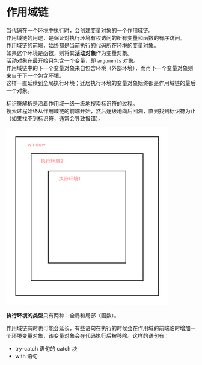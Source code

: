 # 作用域链

当代码在一个环境中执行时，会创建变量对象的一个作用域链。  
作用域链的用途，是保证对执行环境有权访问的所有变量和函数的有序访问。  
作用域链的前端，始终都是当前执行的代码所在环境的变量对象。  
如果这个环境是函数，则将其**活动对象**作为变量对象。  
活动对象在最开始只包含一个变量，即 `arguments` 对象。  
作用域链中的下一个变量对象来自包含环境（外部环境），而再下一个变量对象则来自于下一个包含环境。  
这样一直延续到全局执行环境；迁居执行环境的变量对象始终都是作用域链的最后一个对象。

标识符解析是沿着作用域一级一级地搜索标识符的过程。  
搜索过程始终从作用域链的前端开始，然后逐级地向后回溯，直到找到标识符为止（如果找不到标识符，通常会导致报错）。

![](/assets/作用域链.png)

**执行环境的类型**只有两种：全局和局部（函数）。

作用域链有时也可能会延长，有些语句在执行的时候会在作用域的前端临时增加一个环境变量对象，该变量对象会在代码执行后被移除。这样的语句有：

* try-catch 语句的 catch 块
* with 语句



